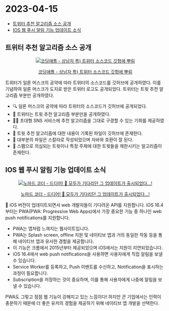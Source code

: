 # 2023-04-15

- [트위터 추천 알고리즘 소스 공개](#트위터-추천-알고리즘-소스-공개)
- [IOS 웹 푸시 알림 기능 업데이트 소식](#ios-웹-푸시-알림-기능-업데이트-소식)

## 트위터 추천 알고리즘 소스 공개

<div align='center'>
  <a href='https://www.youtube.com/watch?v=zJI4bgEJ8IU' target='_blank'>
     <img src='http://img.youtube.com/vi/zJI4bgEJ8IU/0.jpg' alt='코딩애플 - 상남자 특) 트위터 소스코드 깃헙에 뿌림' />
     <p>코딩애플 - 상남자 특) 트위터 소스코드 깃헙에 뿌림</p>
  </a>
</div>

트위터가 일론 머스크의 공약에 따라 트위터의 소스코드를 깃허브에 공개하였다. 이를 기념하여 일론 머스크가 도지로 받은 트위터 로고도 공개되었다. 트위터는 트윗 추천 알고리즘 부분만 공개하였다.

- 🔍 일론 머스크의 공약에 따라 트위터의 소스코드가 깃허브에 공개되었다.
- 🎉 트위터는 트윗 추천 알고리즘 부분만을 공개하였다.
- 🧑‍💻 초대형 SNS 서비스에 추천 알고리즘을 그대로 구경할 수 있는 기회를 제공하였다.
- 📝 트윗 추천 알고리즘에 대한 내용이 기록된 파일이 깃허브에 존재한다.
- 🤖 대부분의 파일은 스칼라로 작성되었으며 자바와 호환이 잘 된다.
- 🚫 스팸으로 의심되는 트윗이나 특정 주제에 대한 트윗들을 제한시키는 알고리즘이 존재한다.

## IOS 웹 푸시 알림 기능 업데이트 소식

<div align='center'>
  <a href='https://www.youtube.com/watch?v=eSj25owrmTM' target='_blank'>
     <img src='http://img.youtube.com/vi/eSj25owrmTM/0.jpg' alt='노마드 코더 - 드디어! 👀 모두가 기다리던 그 업데이트가 출시되었다...!' />
     <p>노마드 코더 - 드디어! 👀 모두가 기다리던 그 업데이트가 출시되었다...!</p>
  </a>
</div>

📱 iOS 버전이 업데이트되면서 web 개발자들이 기다려온 API를 지원합니다. iOS 16.4부터는 PWA(PWA: Progressive Web Apps)에서 가장 중요한 기능 중 하나인 web push notifications를 지원합니다.

- PWA는 앱처럼 느껴지는 웹사이트입니다.
- PWA는 Splash screen, offline 지원 및 네이티브 앱과 거의 동일한 작동 등을 통해 네이티브 앱과 유사한 경험을 제공합니다.
- 이 기능은 크롬에서 2015년부터 제공되었으며 iOS에서는 지원이 지연되었습니다.
- iOS 16.4에서 web push notifications을 사용하면 사용자에게 직접 알림을 보낼 수 있습니다.
- Service Worker를 등록하고, Push 이벤트를 수신하고, Notification을 표시하는 과정이 필요합니다.
- Subscription을 저장하는 것이 중요하며, 이를 통해 사용자에게 나중에 알림을 보낼 수 있습니다.

PWA도 그렇고 점점 웹 기능이 강해지고 있는 느낌이다! 하지만 큰 기업에서는 인력이 충분하기 때문에 더 좋은 유저의 경험을 제공하기 위해 네이티브 앱 개발을 선택한다.
